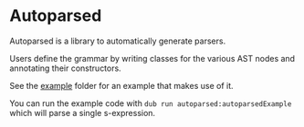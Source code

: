 # Autoparsed

Autoparsed is a library to automatically generate parsers.

Users define the grammar by writing classes for the various AST nodes and annotating their constructors.

See the [example](example/) folder for an example that makes use of it.  

You can run the example code with `dub run autoparsed:autoparsedExample` which will parse a single s-expression.
